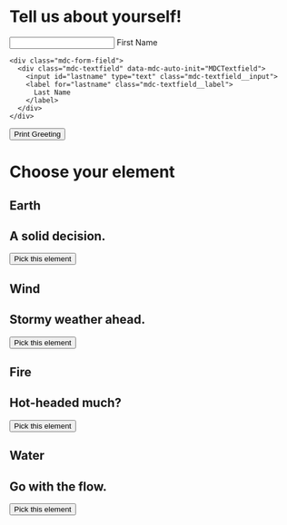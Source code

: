 <h1 class="mdc-typography--display1">Tell us about yourself!</h1>
<form action="#" id="greeting-form">
  <div>
    <div class="mdc-form-field">
      <div class="mdc-textfield" data-mdc-auto-init="MDCTextfield">
        <input id="firstname" type="text" class="mdc-textfield__input">
        <label for="firstname" class="mdc-textfield__label">
          First Name
        </label>
      </div>
    </div>

    <div class="mdc-form-field">
      <div class="mdc-textfield" data-mdc-auto-init="MDCTextfield">
        <input id="lastname" type="text" class="mdc-textfield__input">
        <label for="lastname" class="mdc-textfield__label">
          Last Name
        </label>
      </div>
    </div>
  </div>

  <button type="submit"
          class="mdc-button
                 mdc-button--raised
                 mdc-button--primary
                 mdc-ripple-surface"
          data-mdc-auto-init="MDCRipple">
    Print Greeting
  </button>
</form>

<!-- The p element below is where we'll eventually output our greeting -->
<p class="mdc-typography--headline" id="greeting"></p>

<h1>Choose your element</h1>
<div class="cards">
  <div class="mdc-card element-card earth">
    <section class="mdc-card__media mdc-theme--primary-bg">
      <h1 class="mdc-card__title mdc-card__title--large mdc-theme--text-primary-on-primary">Earth</h1>
      <h2 class="mdc-card__subtitle mdc-theme--text-primary-on-primary">A solid decision.</h2>
    </section>
    <section class="mdc-card__actions">
      <button class="mdc-button mdc-button--primary mdc-button--compact mdc-card__action">Pick this element</button>
    </section>
  </div>

  <div class="mdc-card element-card wind">
    <section class="mdc-card__media mdc-theme--primary-bg">
      <h1 class="mdc-card__title mdc-card__title--large mdc-theme--text-primary-on-primary">Wind</h1>
      <h2 class="mdc-card__subtitle">Stormy weather ahead.</h2>
    </section>
    <section class="mdc-card__actions">
      <button class="mdc-button mdc-button--primary mdc-button--compact mdc-card__action">Pick this element</button>
    </section>
  </div>

  <div class="mdc-card element-card fire">
    <section class="mdc-card__media mdc-theme--primary-bg">
      <h1 class="mdc-card__title mdc-card__title--large mdc-theme--text-primary-on-primary">Fire</h1>
      <h2 class="mdc-card__subtitle mdc-theme--text-primary-on-primary">Hot-headed much?</h2>
    </section>
    <section class="mdc-card__actions">
      <button class="mdc-button mdc-button--primary mdc-button--compact mdc-card__action">Pick this element</button>
    </section>
  </div>

  <div class="mdc-card element-card water">
    <section class="mdc-card__media mdc-theme--primary-bg">
      <h1 class="mdc-card__title mdc-card__title--large mdc-theme--text-primary-on-primary">Water</h1>
      <h2 class="mdc-card__subtitle mdc-theme--text-primary-on-primary">Go with the flow.</h2>
    </section>
    <section class="mdc-card__actions">
      <button class="mdc-button mdc-button--primary mdc-button--compact mdc-card__action">Pick this element</button>
    </section>
  </div>
</div>

<script>
  document.getElementById('greeting-form').addEventListener('submit', function(evt) {
    evt.preventDefault();
    var firstname = evt.target.elements.firstname.value;
    var lastname = evt.target.elements.lastname.value;
    var greeting = 'Hello';
    if (firstname || lastname) {
      greeting += ', ';
      if (firstname && lastname) {
        greeting += firstname + ' ' + lastname;
      } else if (lastname) {
        greeting += 'Mx. ' + lastname;
      } else {
        greeting += firstname;
      }
    }
    greeting += '!';

    document.getElementById('greeting').textContent = greeting;
  });
</script>